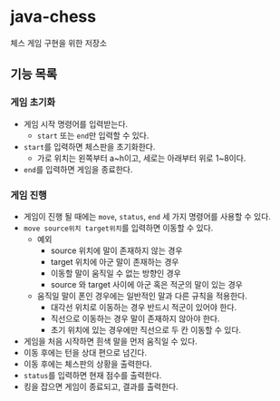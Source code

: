 # java-chess
체스 게임 구현을 위한 저장소

## 기능 목록

### 게임 초기화

- 게임 시작 명령어를 입력받는다.
    - `start` 또는 `end`만 입력할 수 있다.
- `start`를 입력하면 체스판을 초기화한다.
    - 가로 위치는 왼쪽부터 a~h이고, 세로는 아래부터 위로 1~8이다.
- `end`를 입력하면 게임을 종료한다.
    
### 게임 진행

- 게임이 진행 될 때에는 `move`, `status`, `end` 세 가지 명령어를 사용할 수 있다.
- `move source위치 target위치`를 입력하면 이동할 수 있다.
    - 예외
        - source 위치에 말이 존재하지 않는 경우
        - target 위치에 아군 말이 존재하는 경우
        - 이동할 말이 움직일 수 없는 방향인 경우
        - source 와 target 사이에 아군 혹은 적군의 말이 있는 경우
    - 움직일 말이 폰인 경우에는 일반적인 말과 다른 규칙을 적용한다.
        - 대각선 위치로 이동하는 경우 반드시 적군이 있어야 한다.
        - 직선으로 이동하는 경우 말이 존재하지 않아야 한다.
        - 초기 위치에 있는 경우에만 직선으로 두 칸 이동할 수 있다.
- 게임을 처음 시작하면 흰색 말을 먼저 움직일 수 있다.
- 이동 후에는 턴을 상대 편으로 넘긴다.
- 이동 후에는 체스판의 상황을 출력한다.
- `status`를 입력하면 현재 점수를 출력한다.
- 킹을 잡으면 게임이 종료되고, 결과를 출력한다.
